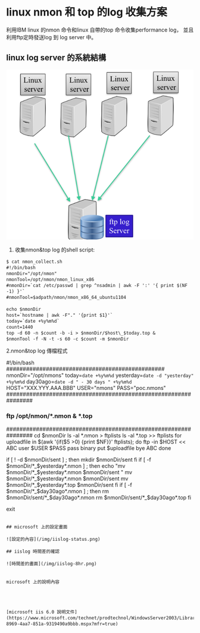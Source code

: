 # linux nmon 和 top 的log 收集方案
利用IBM linux 的nmon 命令和linux 自帶的top 命令收集performance log， 並且利用ftp定時發送log 到 log server 中。

## linux log server 的系統結構

![設定的內容](/img/linux_ftp.png)


1. 收集nmon&top log 的shell script: 
```
$ cat nmon_collect.sh 
#!/bin/bash 
nmonDir="/opt/nmon"
nmonTool=/opt/nmon/nmon_linux_x86 
#nmonDir=`cat /etc/passwd | grep ^nsadmin | awk -F ':' '{ print $(NF -1) }'` 
#nmonTool=$adpath/nmon/nmon_x86_64_ubuntu1104 

echo $nmonDir 
host=`hostname | awk -F"." '{print $1}'` 
today=`date +%y%m%d` 
count=1440
top -d 60 -n $count -b -i > $nmonDir/$host\_$today.top & 
$nmonTool -f -N -t -s 60 -c $count -m $nmonDir

```

2.nmon&top log 傳檔程式 

#!/bin/bash
################################################
nmonDir="/opt/nmons"
today=`date +%y%m%d`
yesterday=`date -d "yesterday" +%y%m%d`
day30ago=`date -d " - 30 days " +%y%m%d` 
HOST="XXX.YYY.AAA.BBB"
USER="nmons"
PASS="poc.nmons"
################################################################
### ftp /opt/nmon/*.nmon  & *.top 
################################################################
cd $nmonDir
ls -al *.nmon > ftplists
ls -al *.top >> ftplists
for uploadfile in $(awk '{if($5 >0) {print $NF}}' ftplists);
do
ftp -in $HOST << ABC
user $USER $PASS
pass
binary
put $uploadfile
bye
ABC
done

if [ ! -d $nmonDir/sent ] ; then
	mkdir $nmonDir/sent
fi
if [ -f $nmonDir/*_$yesterday*.nmon ] ; then
        echo "mv $nmonDir/*_$yesterday*.nmon $nmonDir/sent "
        mv $nmonDir/*_$yesterday*.nmon $nmonDir/sent 
        mv $nmonDir/*_$yesterday*.top $nmonDir/sent 
fi
if [ -f $nmonDir/*_$day30ago*.nmon ] ; then
        rm $nmonDir/sent/*_$day30ago*.nmon 
        rm $nmonDir/sent/*_$day30ago*.top
fi

exit 
```

## microsoft 上的設定畫面

![設定的內容](/img/iislog-status.png)

## iislog 時間差的確認

![時間差的畫面](/img/iislog-8hr.png)


microsoft 上的說明內容




[microsoft iis 6.0 說明文件](https://www.microsoft.com/technet/prodtechnol/WindowsServer2003/Library/IIS/676400bc-8969-4aa7-851a-9319490a9bbb.mspx?mfr=true)


